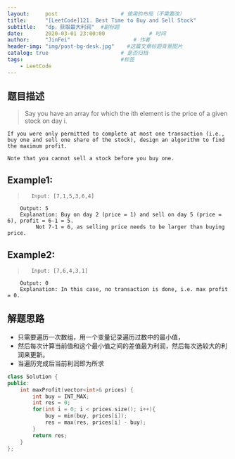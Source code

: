 ```yaml
---
layout:     post                    # 使用的布局（不需要改） 
title:      "[LeetCode]121. Best Time to Buy and Sell Stock"               # 标题  
subtitle:   "dp，获取最大利润"  #副标题 
date:       2020-03-01 23:00:00              # 时间 
author:     "JinFei"                    # 作者 
header-img: "img/post-bg-desk.jpg"    #这篇文章标题背景图片 
catalog: true                       # 是否归档 
tags:                               #标签     
    - LeetCode 
---
```


## 题目描述
>   Say you have an array for which the ith element is the price of a given stock on day i.

    If you were only permitted to complete at most one transaction (i.e., buy one and sell one share of the stock), design an algorithm to find the maximum profit.

    Note that you cannot sell a stock before you buy one.



## Example1:
 
>       Input: [7,1,5,3,6,4]
        Output: 5
        Explanation: Buy on day 2 (price = 1) and sell on day 5 (price = 6), profit = 6-1 = 5.
             Not 7-1 = 6, as selling price needs to be larger than buying price.

## Example2:
 
>       Input: [7,6,4,3,1]
        Output: 0
        Explanation: In this case, no transaction is done, i.e. max profit = 0.


## 解题思路
- 只需要遍历一次数组，用一个变量记录遍历过数中的最小值，
- 然后每次计算当前值和这个最小值之间的差值最为利润，然后每次选较大的利润来更新。
- 当遍历完成后当前利润即为所求

```C++
class Solution {
public:
    int maxProfit(vector<int>& prices) {
        int buy = INT_MAX;
        int res = 0;
        for(int i = 0; i < prices.size(); i++){
            buy = min(buy, prices[i]);
            res = max(res, prices[i] - buy);
        }
        return res;
    }
};
```
